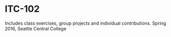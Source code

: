 # ITC-102
Includes class exercises, group projects and individual contributions. Spring 2016, Seattle Central College
